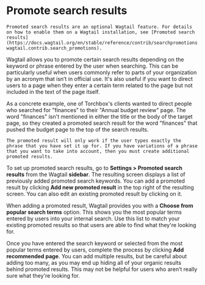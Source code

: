 # Promote search results

```Note
Promoted search results are an optional Wagtail feature. For details on how to enable them on a Wagtail installation, see [Promoted search results](https://docs.wagtail.org/en/stable/reference/contrib/searchpromotions.html#module-wagtail.contrib.search_promotions).
```

Wagtail allows you to promote certain search results depending on the keyword or phrase entered by the user when searching. This can be particularly useful when users commonly refer to parts of your organization by an acronym that isn’t in official use. It's also useful if you want to direct users to a page when they enter a certain term related to the page but not included in the text of the page itself.

As a concrete example, one of Torchbox's clients wanted to direct people who searched for "finances" to their "Annual budget review" page. The word "finances" isn't mentioned in either the title or the body of the target page, so they created a promoted search result for the word "finances" that pushed the budget page to the top of the search results.

```Note
The promoted result will only work if the user types exactly the phrase that you have set it up for. If you have variations of a phrase that you want to take into account, then you must create additional promoted results.
```

To set up promoted search results, go to **Settings > Promoted search results** from the Wagtail **sidebar**. The resulting screen displays a list of previously added promoted search keywords. You can add a promoted result by clicking **Add new promoted result** in the top right of the resulting screen. You can also edit an existing promoted result by clicking on it.

When adding a promoted result, Wagtail provides you with a **Choose from popular search terms** option. This shows you the most popular terms entered by users into your internal search. Use this list to match your existing promoted results so that users are able to find what they're looking for.

Once you have entered the search keyword or selected from the most popular terms entered by users, complete the process by clicking **Add recommended page**.
You can add multiple results, but be careful about adding too many, as you may end up hiding all of your organic results behind promoted results. This may not be helpful for users who aren’t really sure what they're looking for.